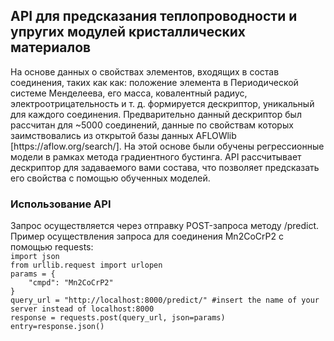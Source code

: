 <h2> API для предсказания теплопроводности и упругих модулей кристаллических материалов</h2>
<p>На основе данных о свойствах элементов, входящих в состав соединения, таких как как: положение элемента в Периодической системе Менделеева, его масса, ковалентный радиус, электроотрицательность и т. д. формируется дескриптор, уникальный для каждого соединения. 
Предварительно данный дескриптор был рассчитан для ~5000 соединений, данные по свойствам которых заимствовались из открытой базы данных AFLOWlib [https://aflow.org/search/]. На этой основе были обучены регрессионные модели в рамках метода градиентного бустинга.
API рассчитывает дескриптор для задаваемого вами состава, что позволяет предсказать его свойства с помощью обученных моделей. 
</p>
<h3> Использование API</h3>
Запрос осуществляется через отправку POST-запроса методу /predict.
Пример осуществления запроса для соединения Mn2CoCrP2 с помощью requests:

<code>
import json
from urllib.request import urlopen
params = {
    "cmpd": "Mn2CoCrP2"
}
query_url = "http://localhost:8000/predict/" #insert the name of your server instead of localhost:8000
response = requests.post(query_url, json=params)
entry=response.json()

</code>
